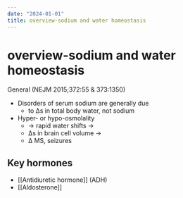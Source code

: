 ```yaml
---
date: "2024-01-01"
title: overview-sodium and water homeostasis
---
```


# overview-sodium and water homeostasis

General (NEJM 2015;372:55 & 373:1350)

* Disorders of serum sodium are generally due
	* to Δs in total body water, not sodium
* Hyper- or hypo-osmolality
	* → rapid water shifts →
	* Δs in brain cell volume →
	* Δ MS, seizures

## Key hormones
* [[Antidiuretic hormone]] (ADH)
* [[Aldosterone]]
